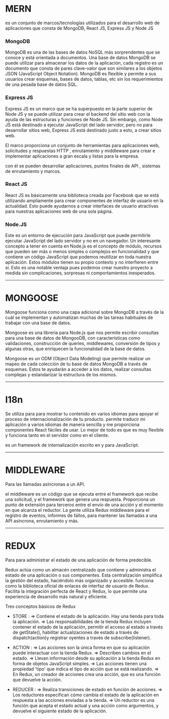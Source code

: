 # MERN
es un conjunto de marcos/tecnologías utilizados para el desarrollo web de aplicaciones que consta de MongoDB, React JS, Express JS y Node JS

### MongoDB

MongoDB es una de las bases de datos NoSQL más sorprendentes que se conoce y está orientada a documentos. 
Una base de datos MongoDB se puede utilizar para almacenar los datos de la aplicación, 
cada registro es un documento que consta de pares clave-valor que son similares a los objetos JSON (JavaScript Object Notation). 
MongoDB es flexible y permite a sus usuarios crear esquemas, bases de datos, tablas, etc 
sin los requerimientos de una pesada base de datos SQL.

### Express JS

Express JS es un marco que se ha superpuesto en la parte superior de Node JS 
y se puede utilizar para crear el backend del sitio web con la ayuda de las estructuras y funciones de Node JS. 
Sin embargo, como Node JS está destinado a ejecutar JavaScript del lado servidor, pero no para desarrollar sitios web, 
Express JS está destinado justo a esto, a crear sitios web.

El marco proporciona un conjunto de herramientas para aplicaciones web, solicitudes y respuestas HTTP ,
enrutamiento y middleware para crear e implementar aplicaciones a gran escala y listas para la empresa.

con él se pueden desarrollar aplicaciones, puntos finales de API , sistemas de enrutamiento y marcos.


### React JS

React JS es básicamente una biblioteca creada por Facebook que se está utilizando ampliamente
para crear componentes de interfaz de usuario en la actualidad. 
Esto puede ayudarnos a crear interfaces de usuario atractivas para nuestras aplicaciones web de una sola página.

### Node.JS

Este es un entorno de ejecución para JavaScript que puede permitirle ejecutar JavaScript del lado servidor y no en un navegador.
Un interesante concepto a tener en cuenta en Node.js es el concepto de módulo, 
recursos que pueden ser más o menos simples o complejos en funcionalidad
y que contiene un código JavaScript que podemos reutilizar en toda nuestra aplicación.
Estos módulos tienen su propio contexto y no interfieren entre sí.
Esto es una notable ventaja pues podemos crear nuestro proyecto a medida sin complicaciones, 
sorpresas ni comportamientos inesperados.

---
# MONGOOSE

Mongoose funciona como una capa adicional sobre MongoDB a través de la cuál se implementan y automatizan muchas de las tareas habituales de trabajar con una base de datos.

Mongoose es una librería para Node.js que nos permite escribir consultas para una base de datos de MongooDB, con características como validaciones, construcción de queries, middlewares, conversión de tipos y algunas otras, que enriquecen la funcionalidad de la base de datos.

Mongoose es un ODM (Object Data Modeling) que permite realizar un mapeo de cada colección de tu base de datos MongoDB a través de esquemas. Estos te ayudarán a acceder a los datos, realizar consultas complejas y estandarizar la estructura de los mismos.

---

# I18n

Se utiliza para para mostrar tu contenido en varios idiomas para apoyar el proceso de internacionalización de tu producto.
permite traducir mi aplicación a varios idiomas de manera sencilla y me proporciona componentes React fáciles de usar. Lo mejor de todo es que es muy flexible y funciona tanto en el servidor como en el cliente.

es un framework de internalización escrito en y para JavaScript.

---

# MIDDLEWARE

Para las llamadas asíncronas a un API.

el middleware es un código que se ejecuta entre el framework que recibe una solicitud, y el framework que genera una respuesta.
Proporciona un punto de extensión para terceros entre el envío de una acción y el momento en que alcanza el reductor. La gente utiliza Redux middleware para el registro de eventos, informes de fallos, para mantener las llamadas a una API asíncrona, enrutamiento y más.

---

# REDUX

Para para administrar el estado de una aplicación de forma predecible.

Redux actúa como un almacén centralizado que contiene y administra el estado de una aplicación o sus componentes. Esta centralización simplifica la gestión del estado, haciéndolo más organizado y accesible.
funciona como la biblioteca oficial de enlaces de interfaz de usuario de Redux. Facilita la integración perfecta de React y Redux, lo que permite una experiencia de desarrollo más natural y eficiente.

Tres conceptos básicos de Redux

- STORE  :
=> Contiene el estado de la aplicación. Hay una tienda para toda la aplicación.
=> Las responsabilidades de la tienda Redux incluyen contener el estado de la aplicación, permitir el acceso al estado a través de getState(),
habilitar actualizaciones de estado a través de dispatch(action)y registrar oyentes a través de subscribe(listener).

- ACTION :
=> Las acciones son la única forma en que su aplicación puede interactuar con la tienda Redux.
=> Describen cambios en el estado.
=> Llevan información desde su aplicación a la tienda Redux en forma de objetos JavaScript simples.
=> Las acciones tienen una propiedad 'tipo' que indica el tipo de acción que se está realizando.
=> En Redux, un creador de acciones crea una acción, que es una función que devuelve la acción.

- REDUCER :
=> Realiza transiciones de estado en función de acciones.
=> Los reductores especifican cómo cambia el estado de la aplicación en respuesta a las acciones enviadas a la tienda.
=> Un reductor es una función que acepta el estado actual y una acción como argumentos, y devuelve el siguiente estado de la aplicación.
